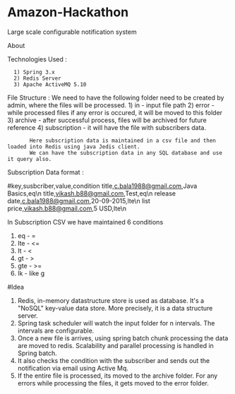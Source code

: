 # Amazon-Hackathon
Large scale configurable notification system

About
    
     

Technologies Used :

      1) Spring 3.x
      2) Redis Server
      3) Apache ActiveMQ 5.10
      
  File Structure :
       We need to have the following folder need to be created by admin, where the files will be processed.
       1) in - input file path
       2) error - while processed files if any error is occured, it will be moved to this folder
       3) archive - after successful process, files will be archived for future reference
       4) subscription - it will have the file with subscribers data.
       
           Here subscription data is maintained in a csv file and then loaded into Redis using java Jedis client. 
           We can have the subscription data in any SQL database and use it query also.
    
    
Subscription Data format :
    
#key,susbcriber,value,condition
title,c.bala1988@gmail.com,Java Basics,eq\n
title,vikash.b88@gmail.com,Test,eq\n
release date,c.bala1988@gmail.com,20-09-2015,lte\n
list price,vikash.b88@gmail.com,5 USD,lte\n

In Subscription CSV we have maintained 6 conditions
  1) eq  - =
  2) lte - <=
  3) lt - <
  4) gt - >
  5) gte - >=
  6) lk - like g 
  
  
#Idea
1. Redis, in-memory datastructure store is used as database. It's a "NoSQL" key-value data store. More precisely, it is a data structure server. 
2. Spring task scheduler will watch the input  folder for n intervals. The intervals are configurable.
3. Once a new file is arrives, using spring batch chunk processing the data are moved to redis. Scalability and parallel processing is handled in Spring batch.
4. It also checks the condition with the subscriber and sends out the notification via email using Active Mq.
5. If the entire file is processed, its moved to the archive folder. For any errors while processing the files, it gets moved to the error folder.
